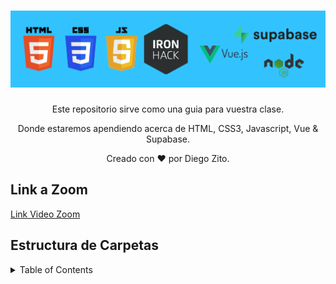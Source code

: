 <h1 align="center">
  <a href="https://github.com/dzc1/amazon-class01-apr23">
    <img src="./assets/imgs/banner.png" alt="Amazon Hybrid Class">
  </a>
</h1>
<p align="center">Este repositorio sirve como una guia para vuestra clase.</p>
<p align="center">Donde estaremos apendiendo acerca de HTML, CSS3, Javascript, Vue & Supabase.</p>
<p align="center" style="font: 16px">Creado con ❤️ por Diego Zito.</p>

## Link a Zoom

[Link Video Zoom](https://ironhack.zoom.us/j/98932082308)

## Estructura de Carpetas

<details>
   <summary>Table of Contents</summary>
   <ul>
      <li>
       <a href="">HTML Basics</a>
      </li>
      <li>
       <a href="">CSS Basics</a>
      </li>
      <li>
       <a href="">Javascript Basics</a>
      </li>
   </ul>
</details>

